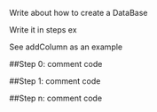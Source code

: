Write about how to create a DataBase

Write it in steps ex

See addColumn as an example

##Step 0: comment 
code

##Step 1: comment
code

##Step n: comment 
code

